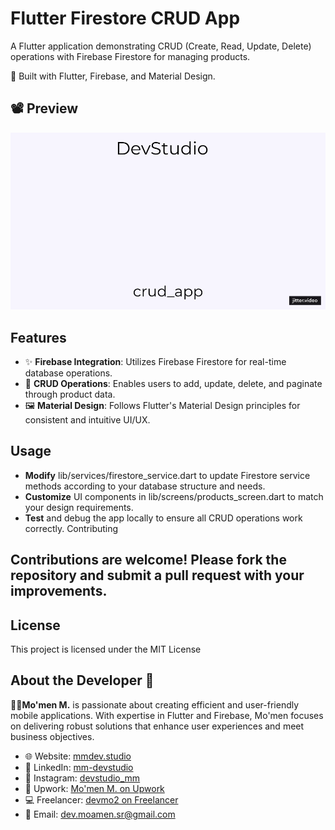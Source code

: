 # Flutter Firestore CRUD App

A Flutter application demonstrating CRUD (Create, Read, Update, Delete) operations with Firebase Firestore for managing products.

🔧 Built with Flutter, Firebase, and Material Design.

## 📽 Preview

![App Demo](preview/crud_app.gif)


## Features

- ✨ **Firebase Integration**: Utilizes Firebase Firestore for real-time database operations.
- 📝 **CRUD Operations**: Enables users to add, update, delete, and paginate through product data.
- 🖼️ **Material Design**: Follows Flutter's Material Design principles for consistent and intuitive UI/UX.

## Usage

- **Modify** lib/services/firestore_service.dart to update Firestore service methods according to your database structure and needs.
- **Customize** UI components in lib/screens/products_screen.dart to match your design requirements.
- **Test** and debug the app locally to ensure all CRUD operations work correctly.
Contributing

## Contributions are welcome! Please fork the repository and submit a pull request with your improvements.

## License

This project is licensed under the MIT License

## About the Developer 🌟

**👨‍💻Mo'men M.** is passionate about creating efficient and user-friendly mobile applications. With expertise in Flutter and Firebase, Mo'men focuses on delivering robust solutions that enhance user experiences and meet business objectives.

- 🌐 Website: [mmdev.studio](https://mmdev.studio/)
- 💼 LinkedIn: [mm-devstudio](https://www.linkedin.com/in/mm-devstudio/)
- 📸 Instagram: [devstudio_mm](https://www.instagram.com/devstudio_mm/)
- 📝 Upwork: [Mo'men M. on Upwork](https://upwork.com/freelancers/mo2men184)
- 💻 Freelancer: [devmo2 on Freelancer](https://www.freelancer.com/u/devmo2)
- 📧 Email: [dev.moamen.sr@gmail.com](mailto:dev.moamen.sr@gmail.com)

